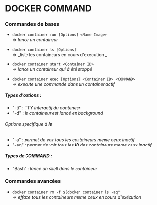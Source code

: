# DOCKER COMMAND

### Commandes de bases
  * ```docker container run [Options] <Name Image> ```  
  => _lance un containeur_  
  
  * ```docker container ls [Options]```  
  => _liste les containeurs en cours d'execution _
  
  * ```docker container start <Container ID>```  
  => _lance un containeur qui à été stoppé_
  
  * ```docker container exec [Options] <Container ID> <COMMAND> ```  
  => _execute une commande dans un container actif_
  
##### Types d'options :    
  * "-ti" : _TTY interactif du conteneur_
  * "-d" : _le containeur est lancé en background_  
  
###### Options specifique à **ls**
  * "-a" : _permet de voir tous les containeurs meme ceux inactif_
  * "-aq" : _permet de voir tous les **ID** des containeurs meme ceux inactif_
  
##### Types de COMMAND : 
  * "Bash" : _lance un shell dans le containeur_

### Commandes avancées
  * ```docker container rm -f $(docker container ls -aq"```  
  => _efface tous les containeurs meme ceux en cours d'exécution_
